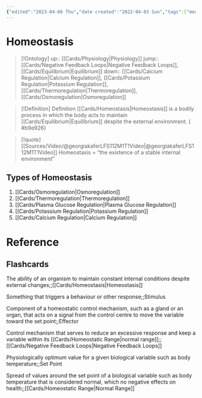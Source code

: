 ```yaml
---
{"edited":"2023-04-06 Thu","date created":"2022-04-03 Sun","tags":["moc","on/Science/Biology","Uni/HBIO1009","flashcards/hbio1010","Uni/LFS112","flashcards/LFS112"],"dg-publish":true,"cssclasses":[],"permalink":"/cards/homeostasis/","dgPassFrontmatter":true}
---
```



# Homeostasis

> [!Ontology]
> up:: [[Cards/Physiology\|Physiology]]
> jump:: [[Cards/Negative Feedback Loops\|Negative Feedback Loops]], [[Cards/Equilibrium\|Equilibrium]]
> down:: [[Cards/Calcium Regulation\|Calcium Regulation]], [[Cards/Potassium Regulation\|Potassium Regulation]], [[Cards/Thermoregulation\|Thermoregulation]], [[Cards/Osmoregulation\|Osmoregulation]]

<style> .container {font-family: sans-serif; text-align: center;} .button-wrapper button {z-index: 1;height: 40px; width: 100px; margin: 10px;padding: 5px;} .excalidraw .App-menu_top .buttonList { display: flex;} .excalidraw-wrapper { height: 800px; margin: 50px; position: relative;} :root[dir="ltr"] .excalidraw .layer-ui__wrapper .zen-mode-transition.App-menu_bottom--transition-left {transform: none;} </style><script src="https://cdn.jsdelivr.net/npm/react@17/umd/react.production.min.js"></script><script src="https://cdn.jsdelivr.net/npm/react-dom@17/umd/react-dom.production.min.js"></script><script type="text/javascript" src="https://cdn.jsdelivr.net/npm/@excalidraw/excalidraw@0/dist/excalidraw.production.min.js"></script><div id="Homeostasisexcalidraw.md1"></div><script>(function(){const InitialData={"type":"excalidraw","version":2,"source":"https://github.com/zsviczian/obsidian-excalidraw-plugin/releases/tag/2.0.13","elements":[{"type":"freedraw","version":329,"versionNonce":1432564044,"isDeleted":false,"id":"76KHbiyqhBLQGDn2qVgYb","fillStyle":"solid","strokeWidth":2,"strokeStyle":"solid","roughness":1,"opacity":50,"angle":0,"x":754.2455820725606,"y":-2575.6045941912153,"strokeColor":"#93cefb","backgroundColor":"transparent","width":266.98929920311883,"height":3.434998197254572,"seed":887127138,"groupIds":[],"frameId":null,"roundness":null,"boundElements":[],"updated":1684900823403,"link":null,"locked":false,"customData":{"strokeOptions":{"highlighter":true,"constantPressure":true,"hasOutline":false,"outlineWidth":0,"options":{"thinning":1,"smoothing":0.5,"streamline":0.5,"easing":"easeInQuad","start":{"taper":0,"cap":false,"easing":"easeInQuint"},"end":{"taper":0,"cap":false,"easing":"easeOutQuint"}}}},"points":[[0,0],[-0.40181916404219464,0],[-0.8036383280842756,0],[-3.052819176732214,0],[-5.943904217859313,0],[-7.791196008715929,0],[-9.638557693321559,0],[-10.657818237629613,0],[-12.07882805223062,0],[-12.480647216272814,0],[-12.882466380314895,0],[-13.28428554435709,0],[-14.087923872441365,0],[-14.48974303648356,0],[-14.891562200525755,0],[-15.29338136456795,0],[-15.695130634860902,0],[-16.096949798902983,0],[-16.900588126987373,0],[-17.302407291029567,0],[-17.704226455071648,0],[-18.106045619113843,0],[-18.90968394719812,0],[-19.311503111240313,0],[-19.713252381533266,0],[-21.56061406613901,0],[-21.962433230181205,0],[-22.364252394223286,0],[-23.167890722307675,0],[-23.569709886349756,0],[-23.97152905039195,0],[-24.373348214434145,0],[-24.77516737847634,0],[-26.196177193077233,0],[-27.61718700767824,0],[-29.464548692283984,0],[-30.483809236592037,0],[-31.50299988715085,0.5047726565862831],[-32.30663821523524,0.5047726565862831],[-33.32589875954318,0.5047726565862831],[-34.345089410102105,0.5047726565862831],[-34.746908574144186,0.5047726565862831],[-36.59427025874993,0.5047726565862831],[-38.632721453616796,0.5047726565862831],[-39.03454061765899,0.5047726565862831],[-40.05380116196693,0.5047726565862831],[-40.455620326009125,0.5047726565862831],[-40.85743949005132,0.5047726565862831],[-42.895890684918186,0.5047726565862831],[-43.915081335477,0.5047726565862831],[-45.76244302008274,0.5047726565862831],[-46.16426218412482,0.5047726565862831],[-48.01162386873057,0.5047726565862831],[-50.90270890985778,0.5047726565862831],[-51.706347237942055,0.10295349254374742],[-52.72553788850087,0.10295349254374742],[-54.57289957310661,0.10295349254374742],[-54.974718737148805,0.10295349254374742],[-55.376537901190886,0.10295349254374742],[-56.797617609541135,0.10295349254374742],[-57.19936687983409,0.10295349254374742],[-57.60118604387628,0.10295349254374742],[-58.00300520791836,0.10295349254374742],[-58.40482437196056,0.10295349254374742],[-59.42408491626861,0.10295349254374742],[-60.22765335060376,-0.2988656714978788],[-60.62947251464584,-0.2988656714978788],[-61.648733058953894,-0.2988656714978788],[-62.05055222299609,-0.2988656714978788],[-63.89791390760183,-0.2988656714978788],[-65.31892372220284,-0.8084609967777396],[-67.16628540680847,-0.8084609967777396],[-67.56810457085066,-0.8084609967777396],[-70.45918961197776,-0.8084609967777396],[-70.86100877601996,-0.8084609967777396],[-72.28201859062096,-0.8084609967777396],[-74.12938027522671,-0.8084609967777396],[-74.5311994392689,-0.8084609967777396],[-74.93301860331098,-1.2102801608198206],[-75.95227914761904,-1.2102801608198206],[-77.79957093847554,-1.2102801608198206],[-79.83809202709165,-1.2102801608198206],[-80.23991119113373,-1.2102801608198206],[-83.13099623226094,-1.2102801608198206],[-83.5327455025539,-1.2102801608198206],[-83.93456466659609,-1.2102801608198206],[-85.35564437494622,-1.7199453798484683],[-86.37483502550504,-1.7199453798484683],[-86.77665418954723,-1.7199453798484683],[-87.79591473385528,-1.7199453798484683],[-88.19773389789736,-1.7199453798484683],[-88.59955306193956,-1.7199453798484683],[-90.02056287654057,-1.7199453798484683],[-91.03982342084862,-1.7199453798484683],[-91.4416425848907,-1.7199453798484683],[-92.46083323544963,-1.7199453798484683],[-93.48009377975757,-1.7199453798484683],[-96.34664611492212,-1.7199453798484683],[-96.74846527896432,-1.7199453798484683],[-97.76772582327237,-1.7199453798484683],[-98.16947509356532,-1.7199453798484683],[-99.18873563787338,-2.2295407051278744],[-99.59055480191546,-2.2295407051278744],[-101.01156461651647,-2.2295407051278744],[-102.03082516082452,-2.2295407051278744],[-103.05008570513257,-2.2295407051278744],[-103.45183497542553,-2.2295407051278744],[-103.85365413946772,-2.2295407051278744],[-104.657292467552,-2.2295407051278744],[-105.67655301186005,-2.2295407051278744],[-106.07837217590213,-2.2295407051278744],[-106.4801214461952,-2.2295407051278744],[-107.90120115454533,-2.2295407051278744],[-108.92046169885339,-2.2295407051278744],[-109.9396523494122,-2.2295407051278744],[-112.8307373905393,-2.2295407051278744],[-113.84999793484735,-2.2295407051278744],[-115.88844912971422,-2.2295407051278744],[-116.29026829375641,-2.2295407051278744],[-117.30945894431522,-2.2295407051278744],[-117.71127810835742,-2.2295407051278744],[-118.1130972723995,-2.2295407051278744],[-118.5149164364417,-2.2295407051278744],[-119.31855476452597,-2.2295407051278744],[-120.3377454150849,-2.2295407051278744],[-120.73956457912698,-2.2295407051278744],[-121.75882512343503,-2.2295407051278744],[-122.16064428747723,-2.2295407051278744],[-123.58165410207823,-2.2295407051278744],[-124.60091464638617,-2.2295407051278744],[-125.62010529694498,-2.2295407051278744],[-126.02192446098718,-2.2295407051278744],[-127.04118500529523,-2.2295407051278744],[-127.44300416933743,-2.2295407051278744],[-128.24657260367246,-2.2295407051278744],[-129.26583314798052,-2.2295407051278744],[-130.28509369228857,-2.2295407051278744],[-130.68684296258152,-2.2295407051278744],[-131.70610350688958,-2.2295407051278744],[-132.72536405119763,-2.2295407051278744],[-134.76381524606438,-2.2295407051278744],[-138.91424585993673,-2.2295407051278744],[-139.93343651049554,-2.2295407051278744],[-140.95269705480348,-2.2295407051278744],[-141.35451621884567,-2.2295407051278744],[-142.3737068694045,-2.2295407051278744],[-143.79478657775473,-2.2295407051278744],[-144.19660574179693,-2.2295407051278744],[-144.59835501208988,-2.2295407051278744],[-145.00017417613196,-2.2295407051278744],[-145.80381250421635,-2.2295407051278744],[-146.20563166825843,-2.2295407051278744],[-147.00926999634282,-2.6313598691699553],[-147.41108916038502,-2.6313598691699553],[-147.8129083244271,-2.6313598691699553],[-149.2339181390281,-2.6313598691699553],[-149.6357373030703,-2.6313598691699553],[-150.0375564671125,-2.6313598691699553],[-150.43937563115458,-2.6313598691699553],[-150.84119479519677,-2.6313598691699553],[-151.64476322953192,-2.6313598691699553],[-152.66402377383997,-2.6313598691699553],[-153.06584293788205,-2.6313598691699553],[-153.46766210192425,-2.6313598691699553],[-154.48685275248306,-2.6313598691699553],[-155.29049108056745,-2.6313598691699553],[-156.30971667800088,-2.6313598691699553],[-157.32897722230882,-2.6313598691699553],[-157.7307614394764,-2.6313598691699553],[-158.1325806035186,-2.6313598691699553],[-159.15180620095202,-2.6313598691699553],[-161.1902923426935,-2.6313598691699553],[-162.20951794012683,-2.6313598691699553],[-162.6113021572944,-2.6313598691699553],[-163.63056270160246,-2.6313598691699553],[-164.03234691877003,-2.6313598691699553],[-164.8359852468543,-2.6313598691699553],[-165.2378044108965,-2.6313598691699553],[-165.6396235749387,-2.6313598691699553],[-166.04140779210627,-2.6313598691699553],[-167.0606333895397,-2.6313598691699553],[-167.46245255358178,-2.6313598691699553],[-170.32903983562096,-2.6313598691699553],[-172.1764015202267,-2.6313598691699553],[-173.19562711766014,-2.6313598691699553],[-174.21485271509357,-2.6313598691699553],[-175.234078312527,-2.6313598691699553],[-176.65512307400263,-2.6313598691699553],[-178.07616783547815,-2.6313598691699553],[-179.09539343291158,-2.6313598691699553],[-180.5164381943872,-2.6313598691699553],[-180.9182573584294,-2.6313598691699553],[-181.32007652247148,-2.6313598691699553],[-182.33930211990491,-2.6313598691699553],[-183.35852771733835,-2.6313598691699553],[-183.76034688138054,-2.6313598691699553],[-185.7987980762474,-2.6313598691699553],[-186.2006172402896,-2.6313598691699553],[-187.21984283772304,-2.6313598691699553],[-187.62166200176512,-2.6313598691699553],[-188.0234811658073,-2.6313598691699553],[-188.82708454701708,-2.6313598691699553],[-189.22890371105916,-2.6313598691699553],[-189.63072287510136,-2.6313598691699553],[-190.6499484725348,-2.6313598691699553],[-191.66917406996822,-2.6313598691699553],[-193.09021883144385,-2.6313598691699553],[-194.10944442887728,-2.6313598691699553],[-194.51126359291936,-2.6313598691699553],[-195.5304891903528,-2.6313598691699553],[-195.932308354395,-2.6313598691699553],[-196.33412751843719,-2.6313598691699553],[-196.73594668247927,-2.6313598691699553],[-197.53955006368903,-2.6313598691699553],[-197.94136922773123,-2.6313598691699553],[-199.36241398920674,-2.6313598691699553],[-200.1660173704165,-2.6313598691699553],[-200.5678365344587,-2.6313598691699553],[-201.58706213189214,-2.6313598691699553],[-201.98888129593422,-2.6313598691699553],[-203.00810689336765,-2.6313598691699553],[-203.40992605740985,-2.6313598691699553],[-204.83097081888548,-2.6313598691699553],[-205.23278998292756,-2.6313598691699553],[-205.63460914696975,-2.6313598691699553],[-206.03639336413733,-2.6313598691699553],[-206.43821252817952,-2.6313598691699553],[-207.85925728965503,-2.6313598691699553],[-208.26107645369723,-2.6313598691699553],[-208.66289561773942,-2.6313598691699553],[-209.68212121517286,-2.6313598691699553],[-210.7013468126063,-2.6313598691699553],[-211.50495019381606,-2.6313598691699553],[-211.90676935785814,-2.6313598691699553],[-212.92599495529157,-2.6313598691699553],[-213.32781411933377,-2.6313598691699553],[-214.3470397167672,-2.6313598691699553],[-214.7488588808094,-2.6313598691699553],[-216.1699036422849,-2.6313598691699553],[-216.5717228063271,-2.6313598691699553],[-217.59094840376054,-2.6313598691699553],[-218.61017400119397,-2.6313598691699553],[-219.01199316523616,-2.6313598691699553],[-221.05044436010303,-2.6313598691699553],[-222.06966995753646,-2.6313598691699553],[-222.47148912157854,-2.6313598691699553],[-224.3188508061843,-2.6313598691699553],[-225.33807640361772,-2.6313598691699553],[-226.35730200105115,-2.6313598691699553],[-228.39575319591802,-2.1266571063333686],[-229.41501374022607,-2.1266571063333686],[-230.4342393376595,-2.1266571063333686],[-230.83602355482708,-2.1266571063333686],[-231.23784271886916,-2.1266571063333686],[-232.04148104695355,-2.1266571063333686],[-232.44330021099563,-2.1266571063333686],[-232.8450844281632,-2.1266571063333686],[-233.2469035922054,-2.1266571063333686],[-234.05054192028967,-2.1266571063333686],[-235.0697675177231,-2.1266571063333686],[-235.4715866817653,-2.1266571063333686],[-236.49081227919874,-2.1266571063333686],[-237.51003787663217,-2.1266571063333686],[-238.9310826381078,-2.1266571063333686],[-239.95030823554123,-2.1266571063333686],[-240.3521273995833,-2.1266571063333686],[-240.7539465636255,-2.1266571063333686],[-241.15573078079308,-2.1266571063333686],[-241.95936910887735,-2.1266571063333686],[-242.36118827291955,-2.1266571063333686],[-242.76300743696174,-2.1266571063333686],[-243.16479165412932,-2.1266571063333686],[-243.56661081817145,-2.1266571063333686],[-243.96842998221365,-2.1266571063333686],[-244.3702491462558,-2.1266571063333686],[-244.77206831029793,-2.1266571063333686],[-244.77206831029793,-2.5284762703754495],[-245.1738525274655,-2.5284762703754495],[-246.19307812489893,-2.5284762703754495],[-246.59489728894113,-2.5284762703754495],[-247.6141228863745,-2.5284762703754495],[-248.63338343068256,-2.5284762703754495],[-250.05439324528356,-2.5284762703754495],[-250.4562124093257,-2.5284762703754495],[-250.85803157336784,-2.5284762703754495],[-251.25985073741003,-2.5284762703754495],[-252.06345411861975,-2.5284762703754495],[-252.46527328266194,-2.5284762703754495],[-252.86709244670408,-2.5284762703754495],[-253.26891161074622,-2.5284762703754495],[-253.6707307747884,-2.5284762703754495],[-254.07251499195598,-2.5284762703754495],[-254.47433415599812,-2.5284762703754495],[-255.8953789174737,-2.5284762703754495],[-256.9146045149071,-2.5284762703754495],[-257.3164236789493,-2.5284762703754495],[-258.33564927638275,-2.5284762703754495],[-259.7566940378583,-2.5284762703754495],[-260.15851320190046,-2.5284762703754495],[-260.56033236594266,-2.5284762703754495],[-260.96211658311023,-2.5284762703754495],[-261.7657549111945,-2.5284762703754495],[-262.1675740752367,-2.5284762703754495],[-262.56939323927884,-2.5284762703754495],[-262.9711774564464,-2.5284762703754495],[-263.37299662048855,-2.5284762703754495],[-263.77481578453074,-2.5284762703754495],[-264.1766349485729,-2.5284762703754495],[-264.5784541126151,-2.5284762703754495],[-264.9802383297826,-2.5284762703754495],[-264.9802383297826,-2.930225540668289],[-265.3820574938248,-2.930225540668289],[-265.7838766578669,-2.930225540668289],[-266.1856958219091,-2.930225540668289],[-266.98929920311883,-2.930225540668289],[-266.98929920311883,-2.930225540668289]],"lastCommittedPoint":null,"simulatePressure":false,"pressures":[1,1,1,1,1,1,1,1,1,1,1,1,1,1,1,1,1,1,1,1,1,1,1,1,1,1,1,1,1,1,1,1,1,1,1,1,1,1,1,1,1,1,1,1,1,1,1,1,1,1,1,1,1,1,1,1,1,1,1,1,1,1,1,1,1,1,1,1,1,1,1,1,1,1,1,1,1,1,1,1,1,1,1,1,1,1,1,1,1,1,1,1,1,1,1,1,1,1,1,1,1,1,1,1,1,1,1,1,1,1,1,1,1,1,1,1,1,1,1,1,1,1,1,1,1,1,1,1,1,1,1,1,1,1,1,1,1,1,1,1,1,1,1,1,1,1,1,1,1,1,1,1,1,1,1,1,1,1,1,1,1,1,1,1,1,1,1,1,1,1,1,1,1,1,1,1,1,1,1,1,1,1,1,1,1,1,1,1,1,1,1,1,1,1,1,1,1,1,1,1,1,1,1,1,1,1,1,1,1,1,1,1,1,1,1,1,1,1,1,1,1,1,1,1,1,1,1,1,1,1,1,1,1,1,1,1,1,1,1,1,1,1,1,1,1,1,1,1,1,1,1,1,1,1,1,1,1,1,1,1,1,1,1,1,1,1,1,1,1,1,1,1,1,1,1,1,1,1,1,1,1,1,1,1,1,1,1,1,1,1,1,1,1,1,1,1,1,1,1,1,1,1,1,1,1,1,1,1,1,1,1,1,1,1,1,0]},{"type":"image","version":347,"versionNonce":178018676,"isDeleted":false,"id":"fTpGsOvI","fillStyle":"hachure","strokeWidth":1,"strokeStyle":"solid","roughness":1,"opacity":100,"angle":0,"x":403.75043026685785,"y":-2593.806625048745,"strokeColor":"#000000","backgroundColor":"transparent","width":484.7043739959214,"height":456.6154986124121,"seed":70263,"groupIds":[],"frameId":null,"roundness":null,"boundElements":[],"updated":1684900823403,"link":null,"locked":false,"status":"pending","fileId":"b3bcd7ccda0e317042261de10ec400a67f9b3b44","scale":[1,1]},{"type":"freedraw","version":5,"versionNonce":1057433548,"isDeleted":false,"id":"RpN1r8bQaKslV5DxyQsly","fillStyle":"solid","strokeWidth":2,"strokeStyle":"solid","roughness":1,"opacity":100,"angle":0,"x":696.4026645115426,"y":-2578.258136445542,"strokeColor":"#93cefb","backgroundColor":"transparent","width":0.0001,"height":0.0001,"seed":969413182,"groupIds":[],"frameId":null,"roundness":null,"boundElements":[],"updated":1684900823403,"link":null,"locked":false,"customData":{"strokeOptions":{"highlighter":true,"constantPressure":true,"hasOutline":false,"outlineWidth":0,"options":{"thinning":1,"smoothing":0.5,"streamline":0.5,"easing":"easeInQuad","start":{"taper":0,"cap":false,"easing":"easeInQuint"},"end":{"taper":0,"cap":false,"easing":"easeOutQuint"}}}},"points":[[0,0],[0.0001,0.0001]],"lastCommittedPoint":null,"simulatePressure":false,"pressures":[1,0]},{"type":"freedraw","version":1070,"versionNonce":1983449844,"isDeleted":false,"id":"R5qZ_N2Pkc1hFxxFeSkvm","fillStyle":"solid","strokeWidth":4,"strokeStyle":"solid","roughness":1,"opacity":70,"angle":6.236929295580861,"x":482.99689103177957,"y":-3031.776056074927,"strokeColor":"#93cefb","backgroundColor":"transparent","width":230.97025993454838,"height":15.00984030999235,"seed":282884542,"groupIds":[],"frameId":null,"roundness":null,"boundElements":[],"updated":1684900823403,"link":null,"locked":false,"customData":{"strokeOptions":{"highlighter":true,"constantPressure":true,"hasOutline":false,"outlineWidth":0,"options":{"thinning":1,"smoothing":0.5,"streamline":0.5,"easing":"easeInQuad","start":{"taper":0,"cap":false,"easing":"easeInQuint"},"end":{"taper":0,"cap":false,"easing":"easeOutQuint"}}}},"points":[[0,0.4334853568753059],[0.24967024947767935,0.4334853568753059],[0.4993404989553587,0.4334853568753059],[2.2962716676294757,0.4334853568753059],[3.4552006069639334,0.4334853568753059],[8.056976333909823,1.708743634256186],[8.694978563249379,1.708743634256186],[13.389210098374768,1.708743634256186],[15.204650014192818,1.708743634256186],[17.020089930010762,1.708743634256186],[18.17901886934527,1.708743634256186],[18.428689118822952,1.708743634256186],[19.954407790749844,1.708743634256186],[20.5924100200894,1.708743634256186],[20.84208026956708,1.708743634256186],[21.48008249890674,1.708743634256186],[22.118128692016295,1.708743634256186],[23.394177114465514,1.708743634256186],[24.032179343805172,1.708743634256186],[25.19110828313968,1.708743634256186],[26.350037222474082,1.708743634256186],[28.165477138292136,0.8226470772280199],[31.139802029674687,-0.06344947980095628],[32.2987309690092,-0.06344947980095628],[33.45765990834361,-0.06344947980095628],[34.616588847678116,-0.06344947980095628],[35.77547382324273,-0.06344947980095628],[36.02514407272031,-0.5544064098662602],[37.301192495169516,-0.5544064098662602],[38.460121434504025,-0.5544064098662602],[39.09812366384369,-0.5544064098662602],[39.73616985695324,-0.5544064098662602],[40.89509879628775,-0.5544064098662602],[42.17114721873697,-0.5544064098662602],[42.42077350444465,-0.5544064098662602],[43.0588196975542,-0.5544064098662602],[43.30848994703188,-0.5544064098662602],[43.558116232739565,-0.5544064098662602],[44.05745673169492,-0.5544064098662602],[44.69545896103458,-0.5544064098662602],[44.94512921051226,-0.5544064098662602],[45.583175403621816,-0.5544064098662602],[46.85922382607103,-0.5544064098662602],[47.74689630488826,-0.5544064098662602],[48.38489853422793,-0.5544064098662602],[48.6345687837056,-0.5544064098662602],[49.27257101304516,-0.5544064098662602],[49.91061720615482,-0.5544064098662602],[51.18666562860403,0.062257356353845744],[51.43633587808161,0.062257356353845744],[52.595220853646225,0.062257356353845744],[53.754149792980634,0.062257356353845744],[54.39219598609029,0.062257356353845744],[54.64182227179796,0.547236379809002],[55.529538714385204,0.547236379809002],[56.688467653719705,0.547236379809002],[58.50386360576777,0.547236379809002],[60.3193035215857,1.4273550302270204],[60.95734971469537,1.4273550302270204],[63.27516362959439,2.175746238546487],[63.91320982270394,2.175746238546487],[65.07213876203845,2.175746238546487],[65.32176504774613,2.6607252620008333],[65.95981124085569,2.6607252620008333],[66.20948149033336,2.6607252620008333],[68.00641265900752,3.277389028221749],[68.25608290848511,3.277389028221749],[68.50570919419289,3.277389028221749],[69.14375538730243,3.277389028221749],[69.78175761664211,3.277389028221749],[70.66947405922934,3.762325352343305],[71.82835903479385,3.762325352343305],[72.4664052279034,3.762325352343305],[74.28184514372145,4.642444002761322],[74.91984737306112,4.642444002761322],[76.71677854173517,4.642444002761322],[77.35482473484473,5.259150468315029],[79.17026465066279,5.259150468315029],[79.80826688000244,5.259150468315029],[80.446313073112,5.259150468315029],[81.6052420124464,5.259150468315029],[82.49291449126375,5.259150468315029],[83.13091672060341,5.259150468315029],[84.28984565993791,5.259150468315029],[84.92784788927746,5.259150468315029],[86.74328780509552,5.259150468315029],[87.38133399820506,5.875814234535135],[89.17826516687923,5.875814234535135],[91.78584428943931,5.875814234535135],[92.42384651877897,6.492478000756051],[94.22082165122303,6.492478000756051],[96.8283568100132,6.492478000756051],[97.98728574934759,6.492478000756051],[98.62533194245727,6.492478000756051],[102.16063453824815,7.636051535371173],[103.31956347758255,7.636051535371173],[103.9575657069222,7.636051535371173],[105.75454083936629,7.636051535371173],[106.91342581493089,7.636051535371173],[111.51520154187668,7.636051535371173],[113.33064145769471,8.516170185789191],[114.48957039702914,8.516170185789191],[116.30501031284717,8.516170185789191],[118.6228681915162,8.516170185789191],[121.23040335030636,8.516170185789191],[122.38933228964079,8.516170185789191],[123.54826122897528,8.516170185789191],[125.36370114479334,8.516170185789191],[127.9712802673534,9.52797357897378],[134.38845194634735,9.52797357897378],[135.54738088568186,9.52797357897378],[136.70630982501626,9.52797357897378],[137.86523876435078,9.52797357897378],[140.18305267924978,9.52797357897378],[141.3419816185843,9.52797357897378],[142.50091055791881,9.52797357897378],[143.6598394972533,9.52797357897378],[144.81876843658782,9.52797357897378],[148.35407103237867,9.52797357897378],[149.5129999717131,10.276407486626038],[151.83081388661222,10.276407486626038],[152.98974282594662,10.276407486626038],[154.8051827417647,10.276407486626038],[156.62062265758263,10.276407486626038],[158.43606257340065,10.276407486626038],[162.06694240503666,10.276407486626038],[164.67447756382683,10.276407486626038],[164.92414781330453,10.276407486626038],[165.1738180627822,10.276407486626038],[166.06149054159943,10.276407486626038],[166.31116079107713,10.761343810747595],[166.56083104055477,10.761343810747595],[167.19883326989446,10.761343810747595],[167.44850351937203,10.761343810747595],[168.60743245870654,10.761343810747595],[169.88348088115575,10.761343810747595],[170.13315113063342,10.761343810747595],[171.94854708268147,10.761343810747595],[172.58659327579105,10.761343810747595],[175.1941723983512,10.761343810747595],[176.35310133768562,10.761343810747595],[177.62910579636494,10.761343810747595],[179.44454571218287,10.761343810747595],[180.08259190529253,10.761343810747595],[180.3322621547701,10.761343810747595],[180.97026438410978,10.761343810747595],[183.42370652926738,10.13870213791653],[184.06175272237704,10.13870213791653],[184.69975495171659,10.13870213791653],[185.85868389105107,10.13870213791653],[186.49673008416067,10.13870213791653],[188.95017222931835,10.13870213791653],[189.19984247879592,10.13870213791653],[189.8378447081356,10.13870213791653],[190.47589090124515,10.13870213791653],[191.3635633800625,10.13870213791653],[193.16049454873652,10.13870213791653],[193.79854074184618,10.13870213791653],[194.04816702755392,10.13870213791653],[194.2978372770316,10.13870213791653],[194.9358834701411,10.13870213791653],[195.5738856994808,10.755365904136635],[199.74723448838122,10.755365904136635],[201.56267440419919,11.635484554554653],[202.7216033435337,11.635484554554653],[203.88048831909828,11.635484554554653],[204.51853451220785,11.635484554554653],[206.97197665736542,12.252148320775571],[208.7874165731835,12.252148320775571],[209.42546276629304,12.252148320775571],[211.240902682111,12.252148320775571],[212.12857516092836,12.252148320775571],[212.766577390268,12.868812086995675],[213.01624763974556,12.868812086995675],[213.26591788922326,12.868812086995675],[214.42484682855775,12.868812086995675],[214.67447311426542,12.868812086995675],[215.17381361322077,12.868812086995675],[215.42348386269845,12.868812086995675],[215.67315411217606,12.868812086995675],[215.92278039788386,12.868812086995675],[216.17245064736156,12.868812086995675],[216.4221208968391,12.868812086995675],[216.92141743202458,12.868812086995675],[217.17108768150212,12.868812086995675],[217.4207579309798,12.868812086995675],[218.05876016031942,12.868812086995675],[218.30843040979715,12.868812086995675],[218.80777090875242,13.35379111045083],[220.62321082457044,13.35379111045083],[221.2612130539101,13.35379111045083],[221.5108833033878,13.35379111045083],[222.14888553272738,13.970454876670935],[222.78693172583692,13.970454876670935],[223.0366019753146,13.970454876670935],[223.67460420465423,13.970454876670935],[223.9242744541319,14.455433900126092],[224.56227668347157,14.455433900126092],[224.81194693294918,14.455433900126092],[225.06161718242686,14.455433900126092],[225.31128743190453,14.455433900126092],[225.5609576813822,14.455433900126092],[225.81058396708988,14.455433900126092],[226.06025421656756,14.455433900126092],[226.5595947155228,14.455433900126092],[226.80926496500047,14.455433900126092],[227.44726719434016,14.455433900126092],[228.08526942367982,14.455433900126092],[228.72331561678936,14.455433900126092],[229.22261215197472,14.455433900126092],[229.4722824014524,14.455433900126092],[229.72195265093006,14.455433900126092],[229.97162290040774,14.455433900126092],[230.22129314988535,14.455433900126092],[230.7205896850708,14.455433900126092],[230.97025993454838,14.455433900126092],[230.97025993454838,14.455433900126092\|0,0.4334853568753059],[0.24967024947767935,0.4334853568753059],[0.4993404989553587,0.4334853568753059],[2.2962716676294757,0.4334853568753059],[3.4552006069639334,0.4334853568753059],[8.056976333909823,1.708743634256186],[8.694978563249379,1.708743634256186],[13.389210098374768,1.708743634256186],[15.204650014192818,1.708743634256186],[17.020089930010762,1.708743634256186],[18.17901886934527,1.708743634256186],[18.428689118822952,1.708743634256186],[19.954407790749844,1.708743634256186],[20.5924100200894,1.708743634256186],[20.84208026956708,1.708743634256186],[21.48008249890674,1.708743634256186],[22.118128692016295,1.708743634256186],[23.394177114465514,1.708743634256186],[24.032179343805172,1.708743634256186],[25.19110828313968,1.708743634256186],[26.350037222474082,1.708743634256186],[28.165477138292136,0.8226470772280199],[31.139802029674687,-0.06344947980095628],[32.2987309690092,-0.06344947980095628],[33.45765990834361,-0.06344947980095628],[34.616588847678116,-0.06344947980095628],[35.77547382324273,-0.06344947980095628],[36.02514407272031,-0.5544064098662602],[37.301192495169516,-0.5544064098662602],[38.460121434504025,-0.5544064098662602],[39.09812366384369,-0.5544064098662602],[39.73616985695324,-0.5544064098662602],[40.89509879628775,-0.5544064098662602],[42.17114721873697,-0.5544064098662602],[42.42077350444465,-0.5544064098662602],[43.0588196975542,-0.5544064098662602],[43.30848994703188,-0.5544064098662602],[43.558116232739565,-0.5544064098662602],[44.05745673169492,-0.5544064098662602],[44.69545896103458,-0.5544064098662602],[44.94512921051226,-0.5544064098662602],[45.583175403621816,-0.5544064098662602],[46.85922382607103,-0.5544064098662602],[47.74689630488826,-0.5544064098662602],[48.38489853422793,-0.5544064098662602],[48.6345687837056,-0.5544064098662602],[49.27257101304516,-0.5544064098662602],[49.91061720615482,-0.5544064098662602],[51.18666562860403,0.062257356353845744],[51.43633587808161,0.062257356353845744],[52.595220853646225,0.062257356353845744],[53.754149792980634,0.062257356353845744],[54.39219598609029,0.062257356353845744],[54.64182227179796,0.547236379809002],[55.529538714385204,0.547236379809002],[56.688467653719705,0.547236379809002],[58.50386360576777,0.547236379809002],[60.3193035215857,1.4273550302270204],[60.95734971469537,1.4273550302270204],[63.27516362959439,2.175746238546487],[63.91320982270394,2.175746238546487],[65.07213876203845,2.175746238546487],[65.32176504774613,2.6607252620008333],[65.95981124085569,2.6607252620008333],[66.20948149033336,2.6607252620008333],[68.00641265900752,3.277389028221749],[68.25608290848511,3.277389028221749],[68.50570919419289,3.277389028221749],[69.14375538730243,3.277389028221749],[69.78175761664211,3.277389028221749],[70.66947405922934,3.762325352343305],[71.82835903479385,3.762325352343305],[72.4664052279034,3.762325352343305],[74.28184514372145,4.642444002761322],[74.91984737306112,4.642444002761322],[76.71677854173517,4.642444002761322],[77.35482473484473,5.259150468315029],[79.17026465066279,5.259150468315029],[79.80826688000244,5.259150468315029],[80.446313073112,5.259150468315029],[81.6052420124464,5.259150468315029],[82.49291449126375,5.259150468315029],[83.13091672060341,5.259150468315029],[84.28984565993791,5.259150468315029],[84.92784788927746,5.259150468315029],[86.74328780509552,5.259150468315029],[87.38133399820506,5.875814234535135],[89.17826516687923,5.875814234535135],[91.78584428943931,5.875814234535135],[92.42384651877897,6.492478000756051],[94.22082165122303,6.492478000756051],[96.8283568100132,6.492478000756051],[97.98728574934759,6.492478000756051],[98.62533194245727,6.492478000756051],[102.16063453824815,7.636051535371173],[103.31956347758255,7.636051535371173],[103.9575657069222,7.636051535371173],[105.75454083936629,7.636051535371173],[106.91342581493089,7.636051535371173],[111.51520154187668,7.636051535371173],[113.33064145769471,8.516170185789191],[114.48957039702914,8.516170185789191],[116.30501031284717,8.516170185789191],[118.6228681915162,8.516170185789191],[121.23040335030636,8.516170185789191],[122.38933228964079,8.516170185789191],[123.54826122897528,8.516170185789191],[125.36370114479334,8.516170185789191],[127.9712802673534,9.52797357897378],[134.38845194634735,9.52797357897378],[135.54738088568186,9.52797357897378],[136.70630982501626,9.52797357897378],[137.86523876435078,9.52797357897378],[140.18305267924978,9.52797357897378],[141.3419816185843,9.52797357897378],[142.50091055791881,9.52797357897378],[143.6598394972533,9.52797357897378],[144.81876843658782,9.52797357897378],[148.35407103237867,9.52797357897378],[149.5129999717131,10.276407486626038],[151.83081388661222,10.276407486626038],[152.98974282594662,10.276407486626038],[154.8051827417647,10.276407486626038],[156.62062265758263,10.276407486626038],[158.43606257340065,10.276407486626038],[162.06694240503666,10.276407486626038],[164.67447756382683,10.276407486626038],[164.92414781330453,10.276407486626038],[165.1738180627822,10.276407486626038],[166.06149054159943,10.276407486626038],[166.31116079107713,10.761343810747595],[166.56083104055477,10.761343810747595],[167.19883326989446,10.761343810747595],[167.44850351937203,10.761343810747595],[168.60743245870654,10.761343810747595],[169.88348088115575,10.761343810747595],[170.13315113063342,10.761343810747595],[171.94854708268147,10.761343810747595],[172.58659327579105,10.761343810747595],[175.1941723983512,10.761343810747595],[176.35310133768562,10.761343810747595],[177.62910579636494,10.761343810747595],[179.44454571218287,10.761343810747595],[180.08259190529253,10.761343810747595],[180.3322621547701,10.761343810747595],[180.97026438410978,10.761343810747595],[183.42370652926738,10.13870213791653],[184.06175272237704,10.13870213791653],[184.69975495171659,10.13870213791653],[185.85868389105107,10.13870213791653],[186.49673008416067,10.13870213791653],[188.95017222931835,10.13870213791653],[189.19984247879592,10.13870213791653],[189.8378447081356,10.13870213791653],[190.47589090124515,10.13870213791653],[191.3635633800625,10.13870213791653],[193.16049454873652,10.13870213791653],[193.79854074184618,10.13870213791653],[194.04816702755392,10.13870213791653],[194.2978372770316,10.13870213791653],[194.9358834701411,10.13870213791653],[195.5738856994808,10.755365904136635],[199.74723448838122,10.755365904136635],[201.56267440419919,11.635484554554653],[202.7216033435337,11.635484554554653],[203.88048831909828,11.635484554554653],[204.51853451220785,11.635484554554653],[206.97197665736542,12.252148320775571],[208.7874165731835,12.252148320775571],[209.42546276629304,12.252148320775571],[211.240902682111,12.252148320775571],[212.12857516092836,12.252148320775571],[212.766577390268,12.868812086995675],[213.01624763974556,12.868812086995675],[213.26591788922326,12.868812086995675],[214.42484682855775,12.868812086995675],[214.67447311426542,12.868812086995675],[215.17381361322077,12.868812086995675],[215.42348386269845,12.868812086995675],[215.67315411217606,12.868812086995675],[215.92278039788386,12.868812086995675],[216.17245064736156,12.868812086995675],[216.4221208968391,12.868812086995675],[216.92141743202458,12.868812086995675],[217.17108768150212,12.868812086995675],[217.4207579309798,12.868812086995675],[218.05876016031942,12.868812086995675],[218.30843040979715,12.868812086995675],[218.80777090875242,13.35379111045083],[220.62321082457044,13.35379111045083],[221.2612130539101,13.35379111045083],[221.5108833033878,13.35379111045083],[222.14888553272738,13.970454876670935],[222.78693172583692,13.970454876670935],[223.0366019753146,13.970454876670935],[223.67460420465423,13.970454876670935],[223.9242744541319,14.455433900126092],[224.56227668347157,14.455433900126092],[224.81194693294918,14.455433900126092],[225.06161718242686,14.455433900126092],[225.31128743190453,14.455433900126092],[225.5609576813822,14.455433900126092],[225.81058396708988,14.455433900126092],[226.06025421656756,14.455433900126092],[226.5595947155228,14.455433900126092],[226.80926496500047,14.455433900126092],[227.44726719434016,14.455433900126092],[228.08526942367982,14.455433900126092],[228.72331561678936,14.455433900126092],[229.22261215197472,14.455433900126092],[229.4722824014524,14.455433900126092],[229.72195265093006,14.455433900126092],[229.97162290040774,14.455433900126092],[230.22129314988535,14.455433900126092],[230.7205896850708,14.455433900126092],[230.97025993454838,14.455433900126092],[230.97025993454838,14.455433900126092]],"lastCommittedPoint":null,"simulatePressure":false,"pressures":[1,1,1,1,1,1,1,1,1,1,1,1,1,1,1,1,1,1,1,1,1,1,1,1,1,1,1,1,1,1,1,1,1,1,1,1,1,1,1,1,1,1,1,1,1,1,1,1,1,1,1,1,1,1,1,1,1,1,1,1,1,1,1,1,1,1,1,1,1,1,1,1,1,1,1,1,1,1,1,1,1,1,1,1,1,1,1,1,1,1,1,1,1,1,1,1,1,1,1,1,1,1,1,1,1,1,1,1,1,1,1,1,1,1,1,1,1,1,1,1,1,1,1,1,1,1,1,1,1,1,1,1,1,1,1,1,1,1,1,1,1,1,1,1,1,1,1,1,1,1,1,1,1,1,1,1,1,1,1,1,1,1,1,1,1,1,1,1,1,1,1,1,1,1,1,1,1,1,1,1,1,1,1,1,1,1,1,1,1,1,1,1,1,1,1,1,1,1,1,1,1,1,1,1,1,1,1,1,1,1,1,1,1,1,1,1,0]},{"type":"freedraw","version":16,"versionNonce":1843940940,"isDeleted":false,"id":"0G9y3i2ZY5LX644HRIllI","fillStyle":"solid","strokeWidth":4,"strokeStyle":"dashed","roughness":1,"opacity":100,"angle":0,"x":506.8725405605104,"y":-2881.299045231213,"strokeColor":"#e03131","backgroundColor":"transparent","width":0.0001,"height":0.0001,"seed":1222100002,"groupIds":[],"frameId":null,"roundness":null,"boundElements":[],"updated":1684900823403,"link":null,"locked":false,"customData":{"strokeOptions":{"highlighter":true,"constantPressure":true,"hasOutline":false,"outlineWidth":0,"options":{"thinning":1,"smoothing":0.5,"streamline":0.5,"easing":"easeInQuad","start":{"taper":0,"cap":false,"easing":"easeInQuint"},"end":{"taper":0,"cap":false,"easing":"easeOutQuint"}}}},"points":[[0,0],[0.0001,0.0001]],"lastCommittedPoint":null,"simulatePressure":false,"pressures":[1,0]},{"type":"text","version":416,"versionNonce":1786917275,"isDeleted":false,"id":"lq5kiXlE","fillStyle":"solid","strokeWidth":4,"strokeStyle":"solid","roughness":1,"opacity":100,"angle":0,"x":489.02188314593104,"y":-3049.400732181073,"strokeColor":"#1e1e1e","backgroundColor":"transparent","width":183.990234375,"height":45,"seed":832250082,"groupIds":[],"frameId":null,"roundness":null,"boundElements":[],"updated":1703402736788,"link":"[[Cards/Homeostasis\|Homeostasis]]","locked":false,"fontSize":36,"fontFamily":1,"text":"Homeostasis","rawText":"[[Cards/Homeostasis\|Homeostasis]]","textAlign":"left","verticalAlign":"top","containerId":null,"originalText":"Homeostasis","lineHeight":1.25,"baseline":34},{"type":"line","version":125,"versionNonce":585147596,"isDeleted":false,"id":"ysN4AfrC5jqbnziTariDS","fillStyle":"solid","strokeWidth":4,"strokeStyle":"dashed","roughness":1,"opacity":100,"angle":0,"x":401.69694035914375,"y":-2930.663437318608,"strokeColor":"#1e1e1e","backgroundColor":"transparent","width":442.0846188174733,"height":0,"seed":1710996734,"groupIds":[],"frameId":null,"roundness":{"type":2},"boundElements":[],"updated":1684900823403,"link":null,"locked":false,"startBinding":null,"endBinding":null,"lastCommittedPoint":null,"startArrowhead":null,"endArrowhead":null,"points":[[0,0],[442.0846188174733,0]]},{"type":"line","version":386,"versionNonce":1954668020,"isDeleted":false,"id":"YfjpTmVNpQeAy57-Q7fDn","fillStyle":"solid","strokeWidth":4,"strokeStyle":"dashed","roughness":1,"opacity":100,"angle":0,"x":403.21246011989115,"y":-2763.4325233119425,"strokeColor":"#1e1e1e","backgroundColor":"transparent","width":442.0846188174733,"height":0,"seed":490079102,"groupIds":[],"frameId":null,"roundness":{"type":2},"boundElements":[],"updated":1684900823403,"link":null,"locked":false,"startBinding":null,"endBinding":null,"lastCommittedPoint":null,"startArrowhead":null,"endArrowhead":null,"points":[[0,0],[442.0846188174733,0]]},{"type":"line","version":1039,"versionNonce":1938434892,"isDeleted":false,"id":"t2IK520zi14ot-jJ9cbXX","fillStyle":"solid","strokeWidth":4,"strokeStyle":"solid","roughness":1,"opacity":100,"angle":0,"x":399.91713244115937,"y":-2764.9853063704527,"strokeColor":"#1971c2","backgroundColor":"transparent","width":447.737902321387,"height":162.31987170783987,"seed":311505982,"groupIds":[],"frameId":null,"roundness":{"type":2},"boundElements":[],"updated":1684900823403,"link":null,"locked":false,"startBinding":null,"endBinding":null,"lastCommittedPoint":null,"startArrowhead":null,"endArrowhead":null,"points":[[0,0],[40.32703625106603,-69.9423559016368],[126.99508378330046,-160.63843724277513],[238.8194779666705,-0.1827174151003419],[374.1000449449097,-162.31987170783987],[447.737902321387,-3.6439932016992316]]},{"type":"arrow","version":384,"versionNonce":33161076,"isDeleted":false,"id":"DEzRtOeaLCqPUp1gSuiOc","fillStyle":"solid","strokeWidth":4,"strokeStyle":"solid","roughness":1,"opacity":100,"angle":0,"x":665.9014304676058,"y":-2689.2220489054394,"strokeColor":"#1e1e1e","backgroundColor":"transparent","width":19.02450869043639,"height":69.40743051057143,"seed":1442318434,"groupIds":[],"frameId":null,"roundness":{"type":2},"boundElements":[],"updated":1684900823403,"link":null,"locked":false,"startBinding":{"elementId":"MnJwKa3j","focus":-0.9474092993270543,"gap":4.5679505858970515},"endBinding":null,"lastCommittedPoint":null,"startArrowhead":null,"endArrowhead":"arrow","points":[[0,0],[-19.02450869043639,-69.40743051057143]]},{"type":"text","version":566,"versionNonce":455575957,"isDeleted":false,"id":"i0vAGekA","fillStyle":"solid","strokeWidth":4,"strokeStyle":"solid","roughness":1,"opacity":100,"angle":0,"x":785.2535301331029,"y":-2686.8509509824767,"strokeColor":"#1e1e1e","backgroundColor":"transparent","width":96.66015625,"height":25,"seed":1119612514,"groupIds":["s4xi7x-KGmD-ZxPH_8n8B"],"frameId":null,"roundness":null,"boundElements":[],"updated":1703402736788,"link":"[[Cards/Equilibrium\|Equilibrium]]","locked":false,"fontSize":20,"fontFamily":1,"text":"Equilibrium","rawText":"[[Cards/Equilibrium\|Equilibrium]]","textAlign":"left","verticalAlign":"top","containerId":null,"originalText":"Equilibrium","lineHeight":1.25,"baseline":19},{"type":"text","version":228,"versionNonce":874464827,"isDeleted":false,"id":"MnJwKa3j","fillStyle":"solid","strokeWidth":4,"strokeStyle":"solid","roughness":1,"opacity":100,"angle":0,"x":670.4693810535028,"y":-2686.8761834883685,"strokeColor":"#1e1e1e","backgroundColor":"transparent","width":97.763671875,"height":25,"seed":589473954,"groupIds":["s4xi7x-KGmD-ZxPH_8n8B"],"frameId":null,"roundness":null,"boundElements":[{"id":"DEzRtOeaLCqPUp1gSuiOc","type":"arrow"}],"updated":1703402736788,"link":null,"locked":false,"fontSize":20,"fontFamily":1,"text":"Maintaining","rawText":"Maintaining","textAlign":"left","verticalAlign":"top","containerId":null,"originalText":"Maintaining","lineHeight":1.25,"baseline":19},{"type":"text","version":145,"versionNonce":1444464716,"isDeleted":false,"id":"3xYn0Qzy","fillStyle":"solid","strokeWidth":1,"strokeStyle":"solid","roughness":1,"opacity":100,"angle":0,"x":693.9532857436727,"y":-2660.7753024398035,"strokeColor":"#1e1e1e","backgroundColor":"transparent","width":53.7734375,"height":20,"seed":1193040382,"groupIds":["bi9ce48ivk9yjQ8kuf5hc"],"frameId":null,"roundness":null,"boundElements":[],"updated":1684900823403,"link":null,"locked":false,"fontSize":16,"fontFamily":1,"text":"through ","rawText":"through ","textAlign":"left","verticalAlign":"top","containerId":null,"originalText":"through ","lineHeight":1.25,"baseline":14},{"type":"text","version":229,"versionNonce":1257222772,"isDeleted":false,"id":"BKLY5Dwt","fillStyle":"hachure","strokeWidth":1,"strokeStyle":"solid","roughness":1,"opacity":100,"angle":0,"x":773.7200884487361,"y":-2660.6181985392313,"strokeColor":"#1e1e1e","backgroundColor":"transparent","width":167.0546875,"height":20,"seed":59539,"groupIds":["bi9ce48ivk9yjQ8kuf5hc"],"frameId":null,"roundness":null,"boundElements":[],"updated":1684900823403,"link":"[[Cards/Negative Feedback Loops\|Negative Feedback Loops]]","locked":false,"fontSize":16,"fontFamily":1,"text":"Negative Feedback Loops","rawText":"[[Cards/Negative Feedback Loops\|Negative Feedback Loops]]","textAlign":"left","verticalAlign":"top","containerId":null,"originalText":"Negative Feedback Loops","lineHeight":1.25,"baseline":14}],"appState":{"theme":"dark","viewBackgroundColor":"#ffffff","currentItemStrokeColor":"#93cefb","currentItemBackgroundColor":"transparent","currentItemFillStyle":"solid","currentItemStrokeWidth":2,"currentItemStrokeStyle":"solid","currentItemRoughness":1,"currentItemOpacity":70,"currentItemFontFamily":1,"currentItemFontSize":20,"currentItemTextAlign":"left","currentItemStartArrowhead":null,"currentItemEndArrowhead":"arrow","scrollX":-238.81599465392168,"scrollY":2805.612016058201,"zoom":{"value":1.471904208969125},"currentItemRoundness":"round","gridSize":null,"gridColor":{"Bold":"#C9C9C9FF","Regular":"#EDEDEDFF"},"currentStrokeOptions":null,"previousGridSize":null,"frameRendering":{"enabled":true,"clip":true,"name":true,"outline":true}},"files":{}};InitialData.scrollToContent=true;App=()=>{const e=React.useRef(null),t=React.useRef(null),[n,i]=React.useState({width:void 0,height:void 0});return React.useEffect(()=>{i({width:t.current.getBoundingClientRect().width,height:t.current.getBoundingClientRect().height});const e=()=>{i({width:t.current.getBoundingClientRect().width,height:t.current.getBoundingClientRect().height})};return window.addEventListener("resize",e),()=>window.removeEventListener("resize",e)},[t]),React.createElement(React.Fragment,null,React.createElement("div",{className:"excalidraw-wrapper",ref:t},React.createElement(ExcalidrawLib.Excalidraw,{ref:e,width:n.width,height:n.height,initialData:InitialData,viewModeEnabled:!0,zenModeEnabled:!0,gridModeEnabled:!1})))},excalidrawWrapper=document.getElementById("Homeostasisexcalidraw.md1");ReactDOM.render(React.createElement(App),excalidrawWrapper);})();</script>

> [!Definition] Definition
> [[Cards/Homeostasis\|Homeostasis]] is a bodily process in which the body acts to maintain [[Cards/Equilibrium\|Equilibrium]] despite the external environment.
{ #b9e926}


> [!quote] [[Sources/Video/@georgiakaferLFS112M1T1Video\|@georgiakaferLFS112M1T1Video]]
> Homeostasis = “the existence of a stable internal environment”

## Types of Homeostasis

1. [[Cards/Osmoregulation\|Osmoregulation]]
2. [[Cards/Thermoregulation\|Thermoregulation]]
3. [[Cards/Plasma Glucose Regulation\|Plasma Glucose Regulation]]
4. [[Cards/Potassium Regulation\|Potassium Regulation]]
5. [[Cards/Calcium Regulation\|Calcium Regulation]]

# Reference

## Flashcards

The ability of an organism to maintain constant internal conditions despite external changes;;[[Cards/Homeostasis\|Homeostasis]]

<!--SR:!2024-09-19,136,310-->

Something that triggers a behaviour or other response;;Stimulus

<!--SR:!2024-10-25,172,270-->

Component of a homeostatic control mechanism, such as a gland or an organ, that acts on a signal from the control centre to move the variable toward the set point;;Effector

<!--SR:!2023-10-10,55,270-->

Control mechanism that serves to reduce an excessive response and keep a variable within its [[Cards/Homeostatic Range\|normal range]];;[[Cards/Negative Feedback Loops\|Negative Feedback Loops]]

<!--SR:!2024-08-08,94,290-->

Physiologically optimum value for a given biological variable such as body temperature;;Set Point

<!--SR:!2024-08-16,102,250-->

Spread of values around the set point of a biological variable such as body temperature that is considered normal, which no negative effects on health;;[[Cards/Homeostatic Range\|Normal Range]]

<!--SR:!2024-08-14,100,258-->
